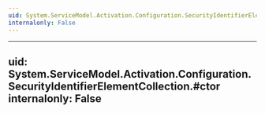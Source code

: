 ```yaml
---
uid: System.ServiceModel.Activation.Configuration.SecurityIdentifierElementCollection
internalonly: False
---
```


---
uid: System.ServiceModel.Activation.Configuration.SecurityIdentifierElementCollection.#ctor
internalonly: False
---
